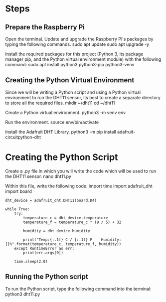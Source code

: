 # Steps 
## Prepare the Raspberry Pi
Open the terminal. Update and upgrade the Raspberry Pi's packages by typing the following commands.
    sudo apt update
    sudo apt upgrade -y

Install the required packages for this project (Python 3, its package manager pip, and the Python virtual environment module) with the following command:
    sudo apt install python3 python3-pip python3-venv

## Creating the Python Virtual Environment
Since we will be writing a Python script and using a Python virtual environment to run the DHT11 sensor, its best to create a separate directory to store all the required files.
      mkdir ~/dht11
      cd ~/dht11

Create a Python virtual environment.
    python3 -m venv env

Run the environment.
    source env/bin/activate

Install the Adafruit DHT Library.
    python3 -m pip install adafruit-circuitpython-dht

# Creating the Python Script
Create a .py file in which you will write the code which will be used to run the DHT11 sensor.
    nano dht11.py

Within this file, write the following code:
    import time
    import adafruit_dht
    import board
    
    dht_device = adafruit_dht.DHT11(board.D4)
    
    while True:
        try:
            temperature_c = dht_device.temperature
            temperature_f = temperature_c * (9 / 5) + 32
    
            humidity = dht_device.humidity
    
            print("Temp:{:.1f} C / {:.1f} F    Humidity: {}%".format(temperature_c, temperature_f, humidity))
        except RuntimeError as err:
            print(err.args[0])
    
        time.sleep(2.0)

## Running the Python script
To run the Python script, type the following command into the terminal:
    python3 dht11.py

            
